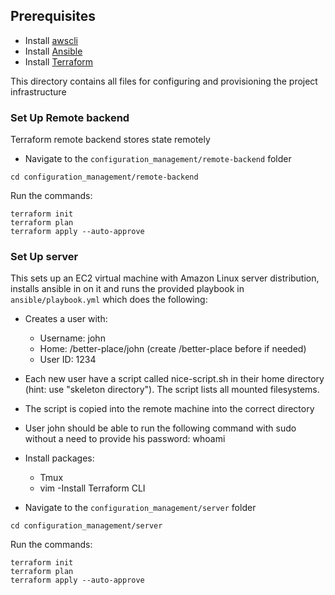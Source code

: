 ## Prerequisites
- Install [awscli](https://docs.aws.amazon.com/cli/latest/userguide/getting-started-install.html)
- Install [Ansible](https://docs.ansible.com/ansible/latest/installation_guide/intro_installation.html)
- Install [Terraform](https://developer.hashicorp.com/terraform/downloads?ajs_aid=8edebcc0-620e-4d81-9f0e-029fa8433d7b&product_intent=terraform)

This directory contains all files for configuring and provisioning the project infrastructure

### Set Up Remote backend
Terraform remote backend stores state remotely
- Navigate to the `configuration_management/remote-backend` folder
```
cd configuration_management/remote-backend
```
Run the commands:
```
terraform init
terraform plan
terraform apply --auto-approve
```

### Set Up server
This sets up an EC2 virtual machine with Amazon Linux server distribution, installs ansible in on it and runs the provided playbook in `ansible/playbook.yml` which does the following:
- Creates a user with:
    - Username: john
    - Home: /better-place/john (create /better-place before if needed)
    - User ID: 1234
- Each new user have a script called nice-script.sh in their home directory
(hint: use "skeleton directory"). The script lists all mounted filesystems.

- The script is copied into the remote machine into the correct directory

- User john should be able to run the following command with sudo without a need
to provide his password: whoami
- Install packages:
    - Tmux
    - vim
-Install Terraform CLI
- Navigate to the `configuration_management/server` folder
```
cd configuration_management/server
```
Run the commands:
```
terraform init
terraform plan
terraform apply --auto-approve
```